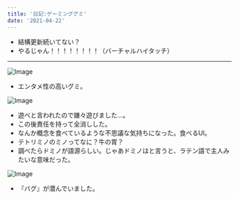 ```yaml
---
title: '日記:ゲーミンググミ'
date: '2021-04-22'
---
```


- 結構更新続いてない？
- やるじゃん！！！！！！！！（バーチャルハイタッチ）

---

![Image](https://i.imgur.com/qqxZvw4)

- エンタメ性の高いグミ。

![Image](https://i.imgur.com/f1VtH4j.png)

- 遊べと言われたので嫌々遊びました…。
- この後責任を持って全消しした。
- なんか概念を食べているような不思議な気持ちになった。食べるUI。
- テトリミノのミノってなに？牛の胃？
- 調べたらドミノが語源らしい。じゃあドミノはと言うと、ラテン語で主人みたいな意味だった。

![Image](https://i.imgur.com/YoAyaqA.png)

- 『バグ』が潜んでいました。
